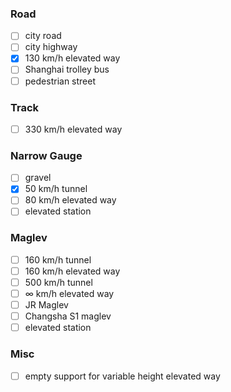  ### Road

- [ ] city road
- [ ] city highway
- [X] 130 km/h elevated way
- [ ] Shanghai trolley bus
- [ ] pedestrian street

### Track

- [ ] 330 km/h elevated way

### Narrow Gauge

- [ ] gravel
- [x] 50 km/h tunnel
- [ ] 80 km/h elevated way
- [ ] elevated station

### Maglev

- [ ] 160 km/h tunnel
- [ ] 160 km/h elevated way
- [ ] 500 km/h tunnel
- [ ] ∞ km/h elevated way
- [ ] JR Maglev
- [ ] Changsha S1 maglev
- [ ] elevated station

### Misc

- [ ] empty support for variable height elevated way
